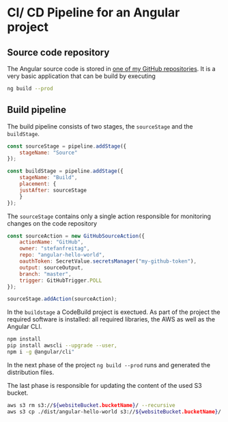 # CI/ CD Pipeline for an Angular project

## Source code repository

The Angular source code is stored in [one of my GitHub repositories](https://github.com/stefanfreitag/angular-hello-world). It is a very basic application that can be build by executing

```bash
ng build --prod
```

## Build pipeline

The build pipeline consists of two stages, the `sourceStage` and the `buildStage`.

```javascript
const sourceStage = pipeline.addStage({
    stageName: "Source"
});

const buildStage = pipeline.addStage({
    stageName: "Build",
    placement: {
    justAfter: sourceStage
    }
});
```

The `sourceStage` contains only a single action responsible for monitoring changes on the code repository

```javascript
const sourceAction = new GitHubSourceAction({
    actionName: "GitHub",
    owner: "stefanfreitag",
    repo: "angular-hello-world",
    oauthToken: SecretValue.secretsManager("my-github-token"),
    output: sourceOutput,
    branch: "master",
    trigger: GitHubTrigger.POLL
});

sourceStage.addAction(sourceAction);
```

In the `buildstage` a CodeBuild project is exectued. As part of the project the required software is installed: all required libraries, the AWS as well as the Angular CLI.

```bash
npm install
pip install awscli --upgrade --user,
npm i -g @angular/cli"
```

In the next phase of the project `ng build --prod` runs and generated the distribution files.

The last phase is responsible for updating the content of the used S3 bucket.

```bash
aws s3 rm s3://${websiteBucket.bucketName}/ --recursive
aws s3 cp ./dist/angular-hello-world s3://${websiteBucket.bucketName}/ --recursive
```
